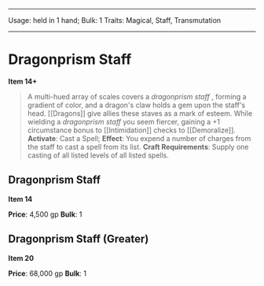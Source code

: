 
---
Usage: held in 1 hand;
Bulk: 1
Traits: Magical, Staff, Transmutation

---

# Dragonprism Staff

**Item 14+**

> A multi-hued array of scales covers a *dragonprism staff* , forming a gradient of color, and a dragon's claw holds a gem upon the staff's head. [[Dragons]] give allies these staves as a mark of esteem. While wielding a *dragonprism staff* you seem fiercer, gaining a +1 circumstance bonus to [[Intimidation]] checks to [[Demoralize]].
**Activate**: Cast a Spell;
**Effect**: You expend a number of charges from the staff to cast a spell from its list.
**Craft Requirements**: Supply one casting of all listed levels of all listed spells.

## Dragonprism Staff

**Item 14**

**Price**: 4,500 gp
**Bulk**: 1

## Dragonprism Staff (Greater)

**Item 20**

**Price**: 68,000 gp
**Bulk**: 1
